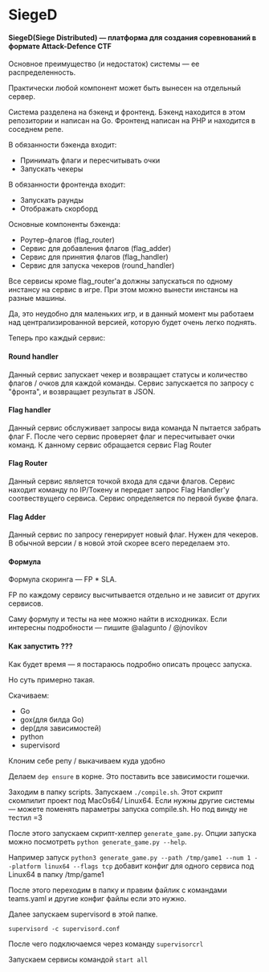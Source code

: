 # SiegeD
#### SiegeD(Siege Distributed) — платформа для создания соревнований в формате Attack-Defence CTF

Основное преимущество (и недостаток) системы — ее распределенность.

Практически любой компонент может быть вынесен на отдельный сервер.

Система разделена на бэкенд и фронтенд.
Бэкенд находится в этом репозитории и написан на Go.
Фронтенд написан на PHP и находится в соседнем репе.

В обязанности бэкенда входит:
  * Принимать флаги и пересчитывать очки
  * Запускать чекеры

В обязанности фронтенда входит:
  * Запускать раунды
  * Отображать скорборд

Основные компоненты бэкенда:
  * Роутер-флагов (flag_router)
  * Сервис для добавления флагов (flag_adder)
  * Сервис для принятия флагов (flag_handler)
  * Сервис для запуска чекеров (round_handler)
  
Все сервисы кроме flag_router'а должны запускаться по одному инстансу на сервис в игре.
При этом можно вынести инстансы на разные машины.


Да, это неудобно для маленьких игр, и в данный момент мы работаем над централизированной версией, которую будет очень легко поднять.

Теперь про каждый сервис:
#### Round handler
Данный сервис запускает чекер и возвращает статусы и количество флагов / очков для каждой команды.
Сервис запускается по запросу с "фронта", и возвращает результат в JSON.
#### Flag handler
Данный сервис обслуживает запросы вида команда N пытается забрать флаг F.
После чего сервис проверяет флаг и пересчитывает очки команд.
К данному сервис обращается сервис Flag Router
#### Flag Router
Данный сервис является точкой входа для сдачи флагов.
Сервис находит команду по IP/Токену и передает запрос Flag Handler'у соотвествущего сервиса.
Сервис определяется по первой букве флага.
#### Flag Adder
Данный сервис по запросу генерирует новый флаг. 
Нужен для чекеров. 
В обычной версии / в новой этой скорее всего переделаем это.

#### Формула
Формула скоринга — FP * SLA.

FP по каждому сервису высчитывается отдельно и не зависит от других сервисов.

Саму формулу и тесты на нее можно найти в исходниках.
Если интересны подробности — пишите @alagunto / @jnovikov

#### Как запустить ???
Как будет время — я постараюсь подробно описать процесс запуска.

Но суть примерно такая.

Скачиваем:
 * Go
 * gox(для билда Go)
 * dep(для зависимостей)
 * python
 * supervisord

Клоним себе репу / выкачиваем куда удобно

Делаем `dep ensure` в корне. Это поставить все зависимости гошечки.

Заходим в папку scripts. Запускаем `./compile.sh`. Этот скрипт скомпилит проект под MacOs64/ Linux64.
Если нужны другие системы — можете поменять параметры запуска compile.sh. Но под винду не тестил =3

После этого запускаем скрипт-хелпер `generate_game.py`. 
Опции запуска можно посмотреть `python generate_game.py --help`.

Например запуск `python3 generate_game.py --path /tmp/game1 --num 1 --platform linux64 --flags tcp` добавит конфиг для одного сервиса под Linux64 в папку /tmp/game1

После этого переходим в папку и правим файлик с командами teams.yaml и другие конфиг файлы если это нужно.

Далее запускаем  supervisord в этой папке.

`supervisord -c supervisord.conf`

После чего подключаемся через команду `supervisorcrl`

Запускаем сервисы командой `start all`

